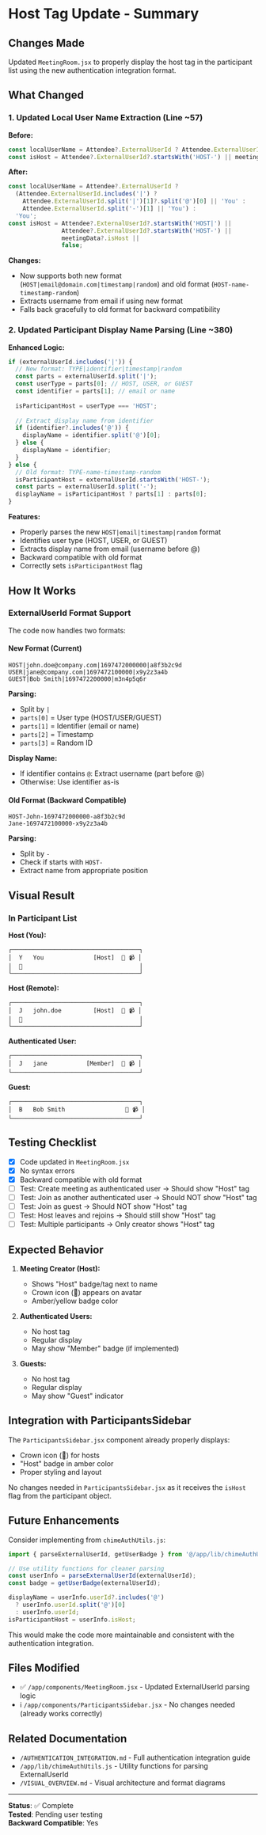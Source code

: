 # Host Tag Update - Summary

## Changes Made

Updated `MeetingRoom.jsx` to properly display the host tag in the participant list using the new authentication integration format.

## What Changed

### 1. Updated Local User Name Extraction (Line ~57)
**Before:**
```javascript
const localUserName = Attendee?.ExternalUserId ? Attendee.ExternalUserId.split('-')[1] : 'You';
const isHost = Attendee?.ExternalUserId?.startsWith('HOST-') || meetingData?.isHost || false;
```

**After:**
```javascript
const localUserName = Attendee?.ExternalUserId ? 
  (Attendee.ExternalUserId.includes('|') ? 
    Attendee.ExternalUserId.split('|')[1]?.split('@')[0] || 'You' : 
    Attendee.ExternalUserId.split('-')[1] || 'You') : 
  'You';
const isHost = Attendee?.ExternalUserId?.startsWith('HOST|') || 
               Attendee?.ExternalUserId?.startsWith('HOST-') || 
               meetingData?.isHost || 
               false;
```

**Changes:**
- Now supports both new format (`HOST|email@domain.com|timestamp|random`) and old format (`HOST-name-timestamp-random`)
- Extracts username from email if using new format
- Falls back gracefully to old format for backward compatibility

### 2. Updated Participant Display Name Parsing (Line ~380)

**Enhanced Logic:**
```javascript
if (externalUserId.includes('|')) {
  // New format: TYPE|identifier|timestamp|random
  const parts = externalUserId.split('|');
  const userType = parts[0]; // HOST, USER, or GUEST
  const identifier = parts[1]; // email or name
  
  isParticipantHost = userType === 'HOST';
  
  // Extract display name from identifier
  if (identifier?.includes('@')) {
    displayName = identifier.split('@')[0];
  } else {
    displayName = identifier;
  }
} else {
  // Old format: TYPE-name-timestamp-random
  isParticipantHost = externalUserId.startsWith('HOST-');
  const parts = externalUserId.split('-');
  displayName = isParticipantHost ? parts[1] : parts[0];
}
```

**Features:**
- Properly parses the new `HOST|email|timestamp|random` format
- Identifies user type (HOST, USER, or GUEST)
- Extracts display name from email (username before @)
- Backward compatible with old format
- Correctly sets `isParticipantHost` flag

## How It Works

### ExternalUserId Format Support

The code now handles two formats:

#### New Format (Current)
```
HOST|john.doe@company.com|1697472000000|a8f3b2c9d
USER|jane@company.com|1697472100000|x9y2z3a4b
GUEST|Bob Smith|1697472200000|m3n4p5q6r
```

**Parsing:**
- Split by `|`
- `parts[0]` = User type (HOST/USER/GUEST)
- `parts[1]` = Identifier (email or name)
- `parts[2]` = Timestamp
- `parts[3]` = Random ID

**Display Name:**
- If identifier contains `@`: Extract username (part before @)
- Otherwise: Use identifier as-is

#### Old Format (Backward Compatible)
```
HOST-John-1697472000000-a8f3b2c9d
Jane-1697472100000-x9y2z3a4b
```

**Parsing:**
- Split by `-`
- Check if starts with `HOST-`
- Extract name from appropriate position

## Visual Result

### In Participant List

**Host (You):**
```
┌────────────────────────────────────┐
│  Y   You              [Host]  🎤 📹 │
│  👑                                 │
└────────────────────────────────────┘
```

**Host (Remote):**
```
┌────────────────────────────────────┐
│  J   john.doe         [Host]  🎤 📹 │
│  👑                                 │
└────────────────────────────────────┘
```

**Authenticated User:**
```
┌────────────────────────────────────┐
│  J   jane           [Member]  🎤 📹 │
└────────────────────────────────────┘
```

**Guest:**
```
┌────────────────────────────────────┐
│  B   Bob Smith                 🎤 📹 │
└────────────────────────────────────┘
```

## Testing Checklist

- [x] Code updated in `MeetingRoom.jsx`
- [x] No syntax errors
- [x] Backward compatible with old format
- [ ] Test: Create meeting as authenticated user → Should show "Host" tag
- [ ] Test: Join as another authenticated user → Should NOT show "Host" tag
- [ ] Test: Join as guest → Should NOT show "Host" tag
- [ ] Test: Host leaves and rejoins → Should still show "Host" tag
- [ ] Test: Multiple participants → Only creator shows "Host" tag

## Expected Behavior

1. **Meeting Creator (Host):**
   - Shows "Host" badge/tag next to name
   - Crown icon (👑) appears on avatar
   - Amber/yellow badge color

2. **Authenticated Users:**
   - No host tag
   - Regular display
   - May show "Member" badge (if implemented)

3. **Guests:**
   - No host tag
   - Regular display
   - May show "Guest" indicator

## Integration with ParticipantsSidebar

The `ParticipantsSidebar.jsx` component already properly displays:
- Crown icon (👑) for hosts
- "Host" badge in amber color
- Proper styling and layout

No changes needed in `ParticipantsSidebar.jsx` as it receives the `isHost` flag from the participant object.

## Future Enhancements

Consider implementing from `chimeAuthUtils.js`:
```javascript
import { parseExternalUserId, getUserBadge } from '@/app/lib/chimeAuthUtils';

// Use utility functions for cleaner parsing
const userInfo = parseExternalUserId(externalUserId);
const badge = getUserBadge(externalUserId);

displayName = userInfo.userId?.includes('@') 
  ? userInfo.userId.split('@')[0] 
  : userInfo.userId;
isParticipantHost = userInfo.isHost;
```

This would make the code more maintainable and consistent with the authentication integration.

## Files Modified

- ✅ `/app/components/MeetingRoom.jsx` - Updated ExternalUserId parsing logic
- ℹ️ `/app/components/ParticipantsSidebar.jsx` - No changes needed (already works correctly)

## Related Documentation

- `/AUTHENTICATION_INTEGRATION.md` - Full authentication integration guide
- `/app/lib/chimeAuthUtils.js` - Utility functions for parsing ExternalUserId
- `/VISUAL_OVERVIEW.md` - Visual architecture and format diagrams

---

**Status**: ✅ Complete  
**Tested**: Pending user testing  
**Backward Compatible**: Yes
